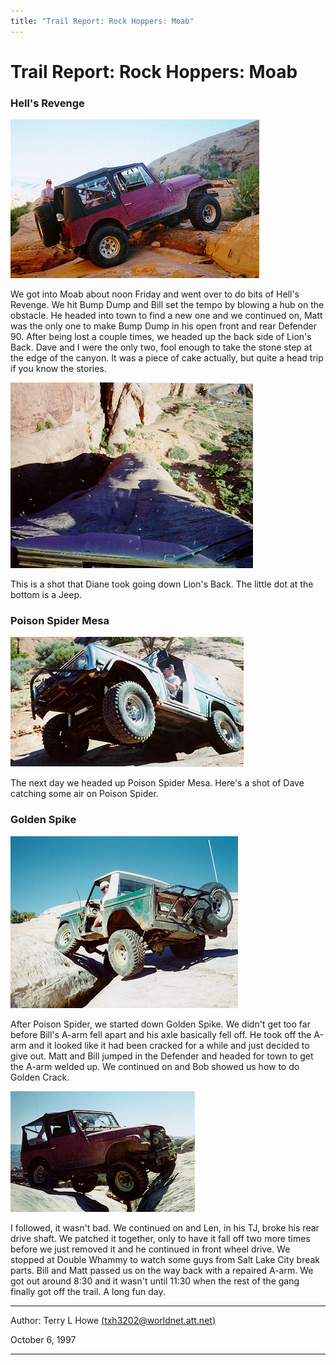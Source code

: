 ```yaml
---
title: "Trail Report: Rock Hoppers: Moab"
---
```


# Trail Report: Rock Hoppers: Moab

### Hell's Revenge

![Terry on Hell's Revenge](mo9705.jpg)

We got into Moab about noon Friday and went over to do bits of Hell's Revenge.
We hit Bump Dump and Bill set the tempo by blowing a hub on the obstacle.  He
headed into town to find a new one and we continued on, Matt was the only one
to make Bump Dump in his open front and rear Defender 90.  After being lost a
couple times, we headed up the back side of Lion's Back.  Dave and I were the
only two, fool enough to take the stone step at the edge of the canyon.  It
was a piece of cake actually, but quite a head trip if you know the
stories.

![Terry going down Lion's Back](mo9703.jpg)

This is a shot that Diane took going down Lion's Back.  The little dot
at the bottom is a Jeep.

### Poison Spider Mesa

![Dave on Poison Spider](mo9701.jpg)

The next day we headed up Poison Spider Mesa.  Here's a shot of Dave catching
some air on Poison Spider.

### Golden Spike

![Bob Lightbody on the Golden Crack](mo9704.jpg)

After Poison Spider, we started down Golden Spike.  We didn't get too far before
Bill's A-arm fell apart and his axle basically fell off.  He took off the A-arm
and it looked like it had been cracked for a while and just decided to give
out.  Matt and Bill jumped in the Defender and headed for town to get the
A-arm welded up.  We continued on and Bob showed us how to do Golden Crack.

![Terry on Golden Crack](mo9702.jpg)

I followed, it wasn't bad.  We continued on and Len, in his TJ, broke his
rear drive shaft.  We patched it together, only to have it fall off two
more times before we just removed it and he continued in front wheel drive.
We stopped at Double Whammy to watch some guys from Salt Lake City break
parts.  Bill and Matt passed us on the way back with a repaired A-arm.  We
got out around 8:30 and it wasn't until 11:30 when the rest of the gang
finally got off the trail.  A long fun day.

---

Author: Terry L Howe [(txh3202@worldnet.att.net)](mailto:txh3202@worldnet.att.net)

October 6, 1997

---